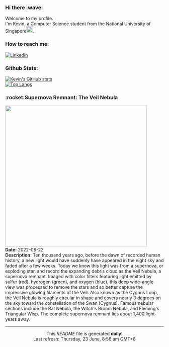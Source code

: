<h3>Hi there :wave:</h3>

Welcome to my profile.   
I'm Kevin, a Computer Science student from the National University of Singapore<img src="https://img.icons8.com/color/96/000000/singapore-circular.png" width="20px"/>.</p>

<h3>How to reach me: </h3>
<a href="https://www.linkedin.com/in/kevin-foong/"><img alt="LinkedIn" src="https://img.shields.io/badge/linkedin-%230077B5.svg?&style=for-the-badge&logo=linkedin&logoColor=white" /></a> 

<h3>Github Stats: </h3> 

[![Kevin's GitHub stats](https://github-readme-stats.vercel.app/api?username=kevin9foong&theme=tokyonight)](https://github.com/anuraghazra/github-readme-stats) <br/>
[![Top Langs](https://github-readme-stats.vercel.app/api/top-langs/?username=kevin9foong&layout=compact&theme=tokyonight)](https://github.com/anuraghazra/github-readme-stats)

<h3>:rocket:Supernova Remnant: The Veil Nebula</h3> 
<img width="450" src="https:&#x2F;&#x2F;apod.nasa.gov&#x2F;apod&#x2F;image&#x2F;2206&#x2F;Veil_Stocks_2560.jpg" /><br/>
<b>Date:</b> 2022-06-22<br/>
<b>Description:</b> Ten thousand years ago, before the dawn of recorded human history, a new light would have suddenly have appeared in the night sky and faded after a few weeks.  Today we know this light was from a supernova, or exploding star, and record the expanding debris cloud as the Veil Nebula, a supernova remnant.  Imaged with color filters featuring light emitted by sulfur (red), hydrogen (green), and oxygen (blue), this deep wide-angle view was processed to remove the stars and so better capture the impressive glowing filaments of the Veil.  Also known as the Cygnus Loop, the Veil Nebula is roughly circular in shape and covers nearly 3 degrees on the sky toward the constellation of the Swan (Cygnus). Famous nebular sections include the Bat Nebula, the Witch&#39;s Broom Nebula, and Fleming&#39;s Triangular Wisp.  The complete supernova remnant lies about 1,400 light-years away.<br/>

------------
<p align="center">This <i>README</i> file is generated <b>daily</b>!</br>
Last refresh: Thursday, 23 June, 8:56 am GMT+8<br />